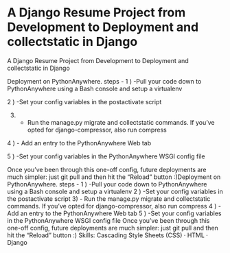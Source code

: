 #  A Django Resume Project from Development to Deployment and collectstatic in Django
  A Django Resume Project from Development to Deployment and collectstatic in Django



Deployment on PythonAnywhere.
steps -
1 ) -Pull your code down to PythonAnywhere using a Bash console and setup a virtualenv

2 ) -Set your config variables in the postactivate script

3) - Run the manage.py migrate and collectstatic commands. If you’ve opted for django-compressor, also run compress

4 ) - Add an entry to the PythonAnywhere Web tab

5 ) -Set your config variables in the PythonAnywhere WSGI config file

Once you’ve been through this one-off config, future deployments are much simpler: just git pull and then hit the “Reload” button :)Deployment on PythonAnywhere. steps - 1 ) -Pull your code down to PythonAnywhere using a Bash console and setup a virtualenv 2 ) -Set your config variables in the postactivate script 3) - Run the manage.py migrate and collectstatic commands. If you’ve opted for django-compressor, also run compress 4 ) - Add an entry to the PythonAnywhere Web tab 5 ) -Set your config variables in the PythonAnywhere WSGI config file Once you’ve been through this one-off config, future deployments are much simpler: just git pull and then hit the “Reload” button :)
Skills: Cascading Style Sheets (CSS) · HTML · Django
